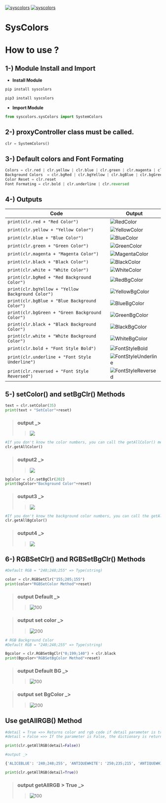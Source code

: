 [![syscolors](https://img.shields.io/github/repo-size/IMaresaLI/syscolors?style=for-the-badge)](https://pypi.org/project/syscolors/)
[![syscolors](https://img.shields.io/pypi/l/proxyCheck-mp?style=for-the-badge)](https://github.com/IMaresaLI/syscolors/blob/lastversion/LICENSE) 

# SysColors

# How to use ?

## 1-) Module Install and Import
 - **Install Module**
```python
pip install syscolors
```
```python
pip3 install syscolors
```
 - **Import Module**

```python
from syscolors.sysColors import SystemColors
```
## 2-) proxyController class must be called.
```python
clr = SystemColors()
```
## 3-) Default colors and Font Formating
```python
Colors = clr.red | clr.yellow | clr.blue | clr.green | clr.magenta | clr.black | clr.white 
Background Colors  = clr.bgRed | clr.bgYellow | clr.bgBlue | clr.bgGreen | clr.bgBlack | clr.bgWhite
Color Reset = clr.reset
Font Formating = clr.bold | clr.underline | clr.reversed
```
## 4-) Outputs

|Code 					| Output|
|-------------------------------	| -------------|
`print(clr.red + "Red Color")` 	|  ![RedColor](https://www.linkpicture.com/q/red.png)
`print(clr.yellow + "Yellow Color")` | ![YellowColor](https://www.linkpicture.com/q/yellow_1.png)
`print(clr.blue + "Blue Color")` | ![BlueColor](https://www.linkpicture.com/q/blue.png)
`print(clr.green + "Green Color")` | ![GreenColor](https://www.linkpicture.com/q/green_2.png)
`print(clr.magenta + "Magenta Color")` | ![MagentaColor](https://www.linkpicture.com/q/green_3.png)
`print(clr.black + "Black Color")` | ![BlackColor](https://www.linkpicture.com/q/2_395.png)
`print(clr.white + "White Color")` | ![WhiteColor](https://www.linkpicture.com/q/1_656.png)
`print(clr.bgRed + "Red Background Color")` | ![RedBgColor](https://www.linkpicture.com/q/2_397.png)
`print(clr.bgYellow + "Yellow Background Color")` | ![YellowBgColor](https://www.linkpicture.com/q/3_254.png)
`print(clr.bgBlue + "Blue Background Color")` | ![BlueBgColor](https://www.linkpicture.com/q/blue_1.png)
`print(clr.bgGreen + "Green Background Color")` | ![GreenBgColor](https://www.linkpicture.com/q/green_4.png)
`print(clr.black + "Black Background Color")` | ![BlackBgColor](https://www.linkpicture.com/q/black_4.png)
`print(clr.white + "White Background Color")` | ![WhiteBgColor](https://www.linkpicture.com/q/white_14.png)
`print(clr.bold + "Font Style Bold")` | ![FontStyleBold](https://www.linkpicture.com/q/bold.png)
`print(clr.underline + "Font Style Underline")` | ![FontStyleUnderline](https://www.linkpicture.com/q/underline.png)
`print(clr.reversed + "Font Style Reversed")` | ![FontStyleReversed](https://www.linkpicture.com/q/reversed.png)

## 5-) setColor() and setBgClr() Methods
```python
text = clr.setColor(35)
print(text + "SetColor"+reset)
```
> ### output _> 
>> ![](https://www.linkpicture.com/q/reversed_1.png)

```python
#If you don't know the color numbers, you can call the getAllColor() method.
clr.getAllColor()
```
> ### output2 _> 
>> ![](https://www.linkpicture.com/q/Adsız_83.png)

```python
bgColor = clr.setBgClr(202)
print(bgColor+"Background Color"+reset)
```
> ### output3 _> 
>> ![](https://www.linkpicture.com/q/Adsız_84.png)

```python
#If you don't know the background color numbers, you can call the getAllBgColor() method.
clr.getAllBgColor()
```
> ### output4 _> 
>> ![](https://www.linkpicture.com/q/Adsız_86.png)

## 6-) RGBSetClr() and RGBSetBgClr() Methods
```python
#Default RGB = "240;248;255" => Type(string) 

color = clr.RGBSetClr("155;205;155")
print(color+"RGBSetColor Method"+reset)
```
>### output Default _>
>>![100](https://user-images.githubusercontent.com/70446049/127744773-2d930e24-d1f3-40f4-ba0a-36fe0875eac8.png)

> ### output set color _>
>>![200](https://user-images.githubusercontent.com/70446049/127744776-7f7a90f6-e90f-4d7f-bd08-5815d6aa8a74.png)

```python
# RGB Background Color
#Default RGB = "240;248;255" => Type(string) 

Bgcolor = clr.RGBSetBgClr("0;199;140") + clr.black
print(Bgcolor+"RGBSetBgColor Method"+reset)
```
> ### output Default BG _>
>>![100](https://user-images.githubusercontent.com/70446049/127745088-4ab002b5-77bc-46d4-abfa-b016bc218428.png)

> ### output set BgColor _>
>>![200](https://user-images.githubusercontent.com/70446049/127745092-415b42f6-da14-4dd5-81ab-31a2006e6b46.png)

## Use getAllRGB() Method 
```python
#detail = True =>> Returns color and rgb code if detail parameter is true.
#detail = False =>> If the parameter is False, the dictionary is returned.

print(clr.getAllRGB(detail=False))

#output _>

{'ALICEBLUE': '240;248;255', 'ANTIQUEWHITE': '250;235;215', 'ANTIQUEWHITE1': '255;239;219', 'ANTIQUEWHITE2': '238;223;204', 'ANTIQUEWHITE3': '205;192;176', 'ANTIQUEWHITE4': '139;131;120'...'YELLOW2': '238;238;0', 'YELLOW3': '205;205;0', 'YELLOW4': '139;139;0'}

print(clr.getAllRGB(detail=True))
```
> ### output getAllRGB > True _>
>>![100](https://user-images.githubusercontent.com/70446049/127745753-0b2518cb-55d2-4110-8afb-b5ff4d2a8fad.png)
